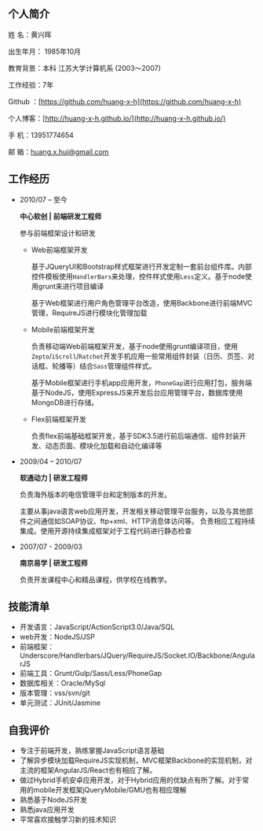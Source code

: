 ## 个人简介 ##

姓    名：黄兴晖 

出生年月： 1985年10月

教育背景：本科 江苏大学计算机系 (2003～2007)

工作经验：7年

Github  ：[https://github.com/huang-x-h](https://github.com/huang-x-h)

个人博客：[http://huang-x-h.github.io/](http://huang-x-h.github.io/)

手    机：13951774654

邮    箱：huang.x.hui@gmail.com

## 工作经历 ##

- 2010/07 – 至今

	**中心软创 | 前端研发工程师**
	
	参与前端框架设计和研发
	
	- Web前端框架开发
	
		基于JQueryUI和Bootstrap样式框架进行开发定制一套前台组件库。内部控件模板使用`HandlerBars`来处理，控件样式使用`Less`定义。基于node使用grunt来进行项目编译

		基于Web框架进行用户角色管理平台改造，使用Backbone进行前端MVC管理，RequireJS进行模块化管理加载
	
	- Mobile前端框架开发
	
		负责移动端Web前端框架开发，基于node使用grunt编译项目，使用`Zepto`/`iScroll`/`Ratchet`开发手机应用一些常用组件封装（日历、页签、对话框、轮播等）结合`Sass`管理组件样式。

		基于Mobile框架进行手机app应用开发，`PhoneGap`进行应用打包，服务端基于NodeJS，使用ExpressJS来开发后台应用管理平台，数据库使用MongoDB进行存储。
	
	- Flex前端框架开发
		
		负责flex前端基础框架开发，基于SDK3.5进行前后端通信、组件封装开发、动态页面、模块化加载和自动化编译等


- 2009/04 – 2010/07

	**软通动力 | 研发工程师**
	
	负责海外版本的电信管理平台和定制版本的开发。
	
	主要从事java语言web应用开发，开发相关移动管理平台服务，以及与其他部件之间通信如SOAP协议、ftp+xml、HTTP消息体访问等。
	负责相应工程持续集成。使用开源持续集成框架对于工程代码进行静态检查

- 2007/07 - 2009/03

	**南京易学 | 研发工程师**

	负责开发课程中心和精品课程，供学校在线教学。
	

## 技能清单 ##

- 开发语言：JavaScript/ActionScript3.0/Java/SQL
- web开发：NodeJS/JSP
- 前端框架：Underscore/Handlerbars/JQuery/RequireJS/Socket.IO/Backbone/AngularJS
- 前端工具：Grunt/Gulp/Sass/Less/PhoneGap
- 数据库相关：Oracle/MySql
- 版本管理：vss/svn/git
- 单元测试：JUnit/Jasmine

## 自我评价 ##

- 专注于前端开发，熟练掌握JavaScript语言基础
- 了解异步模块加载RequireJS实现机制，MVC框架Backbone的实现机制，对主流的框架AngularJS/React也有相应了解。
- 做过Hybrid手机安卓应用开发，对于Hybrid应用的优缺点有所了解。对于常用的mobile开发框架jQueryMobile/GMU也有相应理解
- 熟悉基于NodeJS开发
- 熟悉java应用开发
- 平常喜欢接触学习新的技术知识
